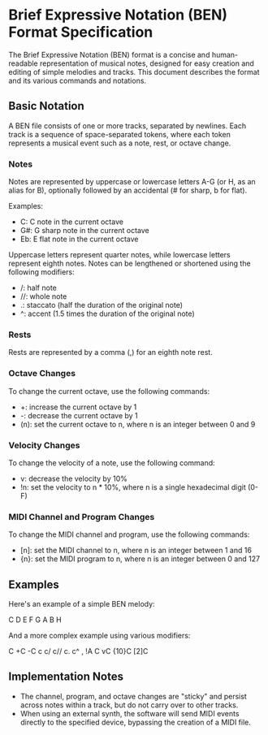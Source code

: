 # Brief Expressive Notation (BEN) Format Specification

The Brief Expressive Notation (BEN) format is a concise and human-readable representation of musical notes, designed for easy creation and editing of simple melodies and tracks. This document describes the format and its various commands and notations.

## Basic Notation

A BEN file consists of one or more tracks, separated by newlines. Each track is a sequence of space-separated tokens, where each token represents a musical event such as a note, rest, or octave change.

### Notes

Notes are represented by uppercase or lowercase letters A-G (or H, as an alias for B), optionally followed by an accidental (# for sharp, b for flat). 

Examples:
- C: C note in the current octave
- G#: G sharp note in the current octave
- Eb: E flat note in the current octave

Uppercase letters represent quarter notes, while lowercase letters represent eighth notes. Notes can be lengthened or shortened using the following modifiers:
- /: half note
- //: whole note
- .: staccato (half the duration of the original note)
- ^: accent (1.5 times the duration of the original note)

### Rests

Rests are represented by a comma (,) for an eighth note rest.

### Octave Changes

To change the current octave, use the following commands:
- +: increase the current octave by 1
- -: decrease the current octave by 1
- (n): set the current octave to n, where n is an integer between 0 and 9

### Velocity Changes

To change the velocity of a note, use the following command:
- v: decrease the velocity by 10%
- !n: set the velocity to n * 10%, where n is a single hexadecimal digit (0-F)

### MIDI Channel and Program Changes

To change the MIDI channel and program, use the following commands:
- [n]: set the MIDI channel to n, where n is an integer between 1 and 16
- {n}: set the MIDI program to n, where n is an integer between 0 and 127

## Examples

Here's an example of a simple BEN melody:

C D E F G A B H

And a more complex example using various modifiers:

C +C -C c c/ c// c. c^ , !A C vC {10}C [2]C

## Implementation Notes

- The channel, program, and octave changes are "sticky" and persist across notes within a track, but do not carry over to other tracks.
- When using an external synth, the software will send MIDI events directly to the specified device, bypassing the creation of a MIDI file.
